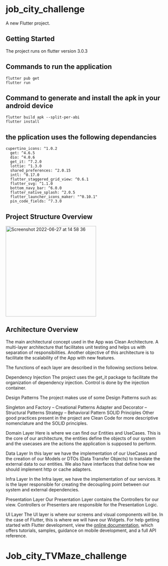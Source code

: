 # job_city_challenge

A new Flutter project.

## Getting Started

The project runs on flutter version 3.0.3

## Commands to run the application

```
flutter pub get
flutter run
```

## Command to generate and install the apk in your android device

```
flutter build apk --split-per-abi
flutter install
```
## the pplication uses the following dependancies
```
cupertino_icons: ^1.0.2
  get: ^4.6.5
  dio: ^4.0.6
  get_it: ^7.2.0
  lottie: ^1.3.0
  shared_preferences: ^2.0.15
  intl: ^0.17.0
  flutter_staggered_grid_view: ^0.6.1
  flutter_svg: ^1.1.0
  bottom_navy_bar: ^6.0.0
  flutter_native_splash: ^2.0.5
  flutter_launcher_icons_maker: "^0.10.1"
  pin_code_fields: ^7.3.0
```
## Project Structure Overview
<img width="289" alt="Screenshot 2022-06-27 at 14 58 36" src="https://user-images.githubusercontent.com/26327635/175936019-1204aad4-d207-4aa6-8d84-5806daeab675.png">

## Architecture Overview
The main architectural concept used in the App was Clean Architecture. A multi-layer architecture that facilitates unit testing and helps us with separation of responsibilities. Another objective of this architecture is to facilitate the scalability of the App with new features.

The functions of each layer are described in the following sections below.

Dependency Injection
The project uses the get_it package to facilitate the organization of dependency injection. Control is done by the injection container.

Design Patterns
The project makes use of some Design Patterns such as:

Singleton and Factory – Creational Patterns
Adapter and Decorator – Structural Patterns
Strategy – Behavioral Pattern
SOLID Principles
Other good practices present in the project are Clean Code for more descriptive nomenclature and the SOLID principles.

Domain Layer
Here is where we can find our Entities and UseCases. This is the core of our architecture, the entities define the objects of our system and the usecases are the actions the application is supposed to perform.

Data Layer
In this layer we have the implementation of our UseCases and the creation of our Models or DTOs (Data Transfer Objects) to translate the external data to our entities. We also have interfaces that define how we should implement http or cache adapters.

Infra Layer
In the Infra layer, we have the implementation of our services. It is the layer responsible for creating the decoupling point between our system and external dependencies.

Presentation Layer
Our Presentation Layer contains the Controllers for our view. Controllers or Presenters are responsible for the Presentation Logic.

UI Layer
The UI layer is where our screens and visual components will be. In the case of Flutter, this is where we will have our Widgets.
For help getting started with Flutter development, view the
[online documentation](https://docs.flutter.dev/), which offers tutorials,
samples, guidance on mobile development, and a full API reference.
# Job_city_TVMaze_challenge
